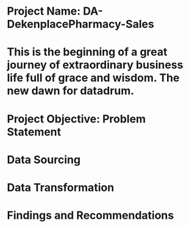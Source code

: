 # Project Name: DA-DekenplacePharmacy-Sales
# This is the beginning of a great journey of extraordinary business life full of grace and wisdom. The new dawn for datadrum.


# Project Objective: Problem Statement




# Data Sourcing




# Data Transformation




# Findings and Recommendations

 
